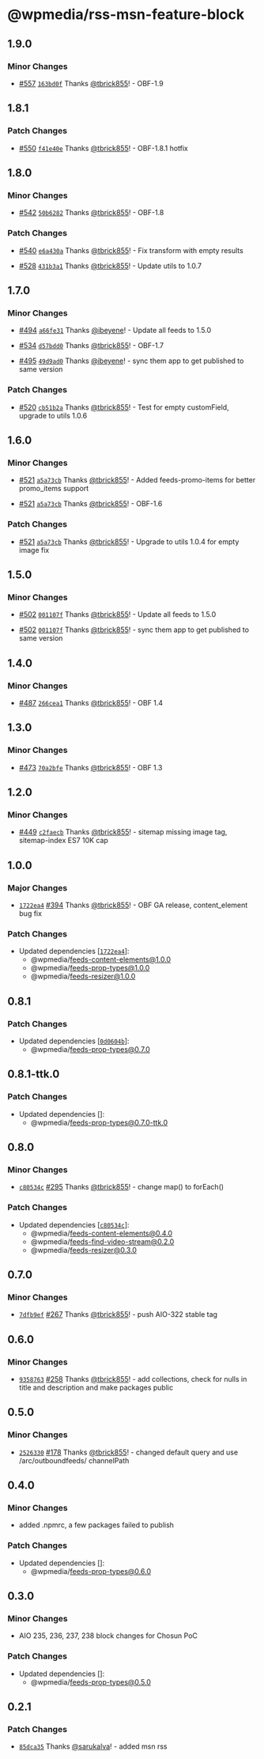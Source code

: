 # @wpmedia/rss-msn-feature-block

## 1.9.0

### Minor Changes

- [#557](https://github.com/WPMedia/feed-components/pull/557) [`163bd0f`](https://github.com/WPMedia/feed-components/commit/163bd0fe8c382342898d2132170a5cd379d37ff4) Thanks [@tbrick855](https://github.com/tbrick855)! - OBF-1.9

## 1.8.1

### Patch Changes

- [#550](https://github.com/WPMedia/feed-components/pull/550) [`f41e40e`](https://github.com/WPMedia/feed-components/commit/f41e40e15591c0fcf1915cb986ab8c5d769be315) Thanks [@tbrick855](https://github.com/tbrick855)! - OBF-1.8.1 hotfix

## 1.8.0

### Minor Changes

- [#542](https://github.com/WPMedia/feed-components/pull/542) [`50b6282`](https://github.com/WPMedia/feed-components/commit/50b62821f9ed619088d4b9cc635c7cbf094ad84a) Thanks [@tbrick855](https://github.com/tbrick855)! - OBF-1.8

### Patch Changes

- [#540](https://github.com/WPMedia/feed-components/pull/540) [`e6a430a`](https://github.com/WPMedia/feed-components/commit/e6a430a721daff1505bc20fa0d99b6d4e2d189e3) Thanks [@tbrick855](https://github.com/tbrick855)! - Fix transform with empty results

* [#528](https://github.com/WPMedia/feed-components/pull/528) [`431b3a1`](https://github.com/WPMedia/feed-components/commit/431b3a10890f8734f296f98999cd40aca0814346) Thanks [@tbrick855](https://github.com/tbrick855)! - Update utils to 1.0.7

## 1.7.0

### Minor Changes

- [#494](https://github.com/WPMedia/feed-components/pull/494) [`a66fe31`](https://github.com/WPMedia/feed-components/commit/a66fe3141e5474d2598bd4d2b09c96a60bed433d) Thanks [@ibeyene](https://github.com/ibeyene)! - Update all feeds to 1.5.0

* [#534](https://github.com/WPMedia/feed-components/pull/534) [`d57bdd0`](https://github.com/WPMedia/feed-components/commit/d57bdd01c466053add2a6e1d7ac5bcc04ca0d3db) Thanks [@tbrick855](https://github.com/tbrick855)! - OBF-1.7

- [#495](https://github.com/WPMedia/feed-components/pull/495) [`49d9ad0`](https://github.com/WPMedia/feed-components/commit/49d9ad01560dc4ae0b83ea73ac78de67dd2214d4) Thanks [@ibeyene](https://github.com/ibeyene)! - sync them app to get published to same version

### Patch Changes

- [#520](https://github.com/WPMedia/feed-components/pull/520) [`cb51b2a`](https://github.com/WPMedia/feed-components/commit/cb51b2a4514078dc1b908cb353b9e4ed281102fd) Thanks [@tbrick855](https://github.com/tbrick855)! - Test for empty customField, upgrade to utils 1.0.6

## 1.6.0

### Minor Changes

- [#521](https://github.com/WPMedia/feed-components/pull/521) [`a5a73cb`](https://github.com/WPMedia/feed-components/commit/a5a73cb7ada960a8d19256194d38d23aee8c7729) Thanks [@tbrick855](https://github.com/tbrick855)! - Added feeds-promo-items for better promo_items support

* [#521](https://github.com/WPMedia/feed-components/pull/521) [`a5a73cb`](https://github.com/WPMedia/feed-components/commit/a5a73cb7ada960a8d19256194d38d23aee8c7729) Thanks [@tbrick855](https://github.com/tbrick855)! - OBF-1.6

### Patch Changes

- [#521](https://github.com/WPMedia/feed-components/pull/521) [`a5a73cb`](https://github.com/WPMedia/feed-components/commit/a5a73cb7ada960a8d19256194d38d23aee8c7729) Thanks [@tbrick855](https://github.com/tbrick855)! - Upgrade to utils 1.0.4 for empty image fix

## 1.5.0

### Minor Changes

- [#502](https://github.com/WPMedia/feed-components/pull/502) [`001107f`](https://github.com/WPMedia/feed-components/commit/001107fc67a2705df80a6c59615e2c7e5d6f86e7) Thanks [@tbrick855](https://github.com/tbrick855)! - Update all feeds to 1.5.0

* [#502](https://github.com/WPMedia/feed-components/pull/502) [`001107f`](https://github.com/WPMedia/feed-components/commit/001107fc67a2705df80a6c59615e2c7e5d6f86e7) Thanks [@tbrick855](https://github.com/tbrick855)! - sync them app to get published to same version

## 1.4.0

### Minor Changes

- [#487](https://github.com/WPMedia/feed-components/pull/487) [`266cea1`](https://github.com/WPMedia/feed-components/commit/266cea1deca71a96c25c3aa663c0f2b6f9e38ec0) Thanks [@tbrick855](https://github.com/tbrick855)! - OBF 1.4

## 1.3.0

### Minor Changes

- [#473](https://github.com/WPMedia/feed-components/pull/473) [`70a2bfe`](https://github.com/WPMedia/feed-components/commit/70a2bfef28ecd6703fbe7df5ab056cdf14a308b9) Thanks [@tbrick855](https://github.com/tbrick855)! - OBF 1.3

## 1.2.0

### Minor Changes

- [#449](https://github.com/WPMedia/feed-components/pull/449) [`c2faecb`](https://github.com/WPMedia/feed-components/commit/c2faecbfbe838ae8cdd291671cf3442615f5d7bc) Thanks [@tbrick855](https://github.com/tbrick855)! - sitemap missing image tag, sitemap-index ES7 10K cap

## 1.0.0

### Major Changes

- [`1722ea4`](https://github.com/WPMedia/feed-components/commit/1722ea45d12917f332184dc866218a7ba62059b5) [#394](https://github.com/WPMedia/feed-components/pull/394) Thanks [@tbrick855](https://github.com/tbrick855)! - OBF GA release, content_element bug fix

### Patch Changes

- Updated dependencies [[`1722ea4`](https://github.com/WPMedia/feed-components/commit/1722ea45d12917f332184dc866218a7ba62059b5)]:
  - @wpmedia/feeds-content-elements@1.0.0
  - @wpmedia/feeds-prop-types@1.0.0
  - @wpmedia/feeds-resizer@1.0.0

## 0.8.1

### Patch Changes

- Updated dependencies [[`0d0604b`](https://github.com/WPMedia/feed-components/commit/0d0604bcedfb07adc79b09785e11947b0fa58505)]:
  - @wpmedia/feeds-prop-types@0.7.0

## 0.8.1-ttk.0

### Patch Changes

- Updated dependencies []:
  - @wpmedia/feeds-prop-types@0.7.0-ttk.0

## 0.8.0

### Minor Changes

- [`c80534c`](https://github.com/WPMedia/feed-components/commit/c80534c2c03eb072971c3007a1e83faaffb25510) [#295](https://github.com/WPMedia/feed-components/pull/295) Thanks [@tbrick855](https://github.com/tbrick855)! - change map() to forEach()

### Patch Changes

- Updated dependencies [[`c80534c`](https://github.com/WPMedia/feed-components/commit/c80534c2c03eb072971c3007a1e83faaffb25510)]:
  - @wpmedia/feeds-content-elements@0.4.0
  - @wpmedia/feeds-find-video-stream@0.2.0
  - @wpmedia/feeds-resizer@0.3.0

## 0.7.0

### Minor Changes

- [`7dfb9ef`](https://github.com/WPMedia/feed-components/commit/7dfb9ef08875393ca352fd6d58d126ae2fa1f3ff) [#267](https://github.com/WPMedia/feed-components/pull/267) Thanks [@tbrick855](https://github.com/tbrick855)! - push AIO-322 stable tag

## 0.6.0

### Minor Changes

- [`9358763`](https://github.com/WPMedia/feed-components/commit/935876381a96ede3cebf9f72703c0d02c08952a5) [#258](https://github.com/WPMedia/feed-components/pull/258) Thanks [@tbrick855](https://github.com/tbrick855)! - add collections, check for nulls in title and description and make packages public

## 0.5.0

### Minor Changes

- [`2526330`](https://github.com/WPMedia/feed-components/commit/25263305ad230c5e5bc57d3f16ba64738af3044c) [#178](https://github.com/WPMedia/feed-components/pull/178) Thanks [@tbrick855](https://github.com/tbrick855)! - changed default query and use /arc/outboundfeeds/ channelPath

## 0.4.0

### Minor Changes

- added .npmrc, a few packages failed to publish

### Patch Changes

- Updated dependencies []:
  - @wpmedia/feeds-prop-types@0.6.0

## 0.3.0

### Minor Changes

- AIO 235, 236, 237, 238 block changes for Chosun PoC

### Patch Changes

- Updated dependencies []:
  - @wpmedia/feeds-prop-types@0.5.0

## 0.2.1

### Patch Changes

- [`85dca35`](https://github.com/WPMedia/feed-components/commit/85dca35290e25608dce17ff11953408745fd61bb) Thanks [@sarukalva](https://github.com/sarukalva)! - added msn rss
